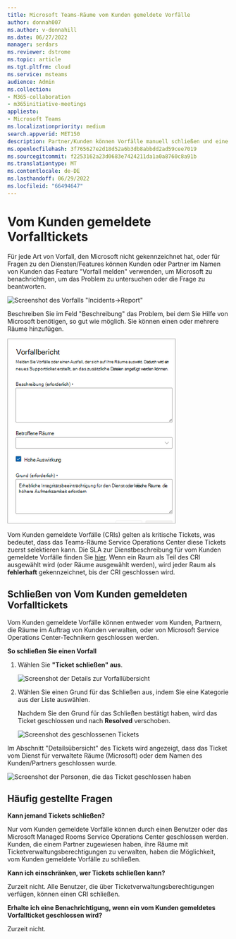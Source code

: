 ```yaml
---
title: Microsoft Teams-Räume vom Kunden gemeldete Vorfälle
author: donnah007
ms.author: v-donnahill
ms.date: 06/27/2022
manager: serdars
ms.reviewer: dstrome
ms.topic: article
ms.tgt.pltfrm: cloud
ms.service: msteams
audience: Admin
ms.collection:
- M365-collaboration
- m365initiative-meetings
appliesto:
- Microsoft Teams
ms.localizationpriority: medium
search.appverid: MET150
description: Partner/Kunden können Vorfälle manuell schließen und eine genaue Berichterstattung über den Raumzustand in MTRP sicherstellen.
ms.openlocfilehash: 3f765627e2d18d52a6b3db8abbdd2ad59cee7019
ms.sourcegitcommit: f2253162a23d0683e7424211da1a0a8760c8a91b
ms.translationtype: MT
ms.contentlocale: de-DE
ms.lasthandoff: 06/29/2022
ms.locfileid: "66494647"
---
```

# <a name="customer-reported-incident-tickets"></a>Vom Kunden gemeldete Vorfalltickets

Für jede Art von Vorfall, den Microsoft nicht gekennzeichnet hat, oder für Fragen zu den Diensten/Features können Kunden oder Partner im Namen von Kunden das Feature "Vorfall melden" verwenden, um Microsoft zu benachrichtigen, um das Problem zu untersuchen oder die Frage zu beantworten.

![Screenshot des Vorfalls "Incidents->Report"](../media/customer-reported-incidents-001.png)

Beschreiben Sie im Feld "Beschreibung" das Problem, bei dem Sie Hilfe von Microsoft benötigen, so gut wie möglich. Sie können einen oder mehrere Räume hinzufügen.

![Screenshot der betroffenen Vorfallberichtsräume](../media/customer-reported-incidents-002.png)

Vom Kunden gemeldete Vorfälle (CRIs) gelten als kritische Tickets, was bedeutet, dass das Teams-Räume Service Operations Center diese Tickets zuerst selektieren kann. Die SLA zur Dienstbeschreibung für vom Kunden gemeldete Vorfälle finden Sie [hier](microsoft-teams-rooms-premium.md). Wenn ein Raum als Teil des CRI ausgewählt wird (oder Räume ausgewählt werden), wird jeder Raum als **fehlerhaft** gekennzeichnet, bis der CRI geschlossen wird.

## <a name="closing-customer-reported-incident-tickets"></a>Schließen von Vom Kunden gemeldeten Vorfalltickets

Vom Kunden gemeldete Vorfälle können entweder vom Kunden, Partnern, die Räume im Auftrag von Kunden verwalten, oder von Microsoft Service Operations Center-Technikern geschlossen werden.

**So schließen Sie einen Vorfall**

1. Wählen Sie **"Ticket schließen" aus**.

   ![Screenshot der Details zur Vorfallübersicht](../media/customer-reported-incidents-003.png)

1. Wählen Sie einen Grund für das Schließen aus, indem Sie eine Kategorie aus der Liste auswählen.

   Nachdem Sie den Grund für das Schließen bestätigt haben, wird das Ticket geschlossen und nach **Resolved** verschoben.

   ![Screenshot des geschlossenen Tickets](../media/customer-reported-incidents-004.png)

Im Abschnitt "Detailsübersicht" des Tickets wird angezeigt, dass das Ticket vom Dienst für verwaltete Räume (Microsoft) oder dem Namen des Kunden/Partners geschlossen wurde.  

 ![Screenshot der Personen, die das Ticket geschlossen haben ](../media/customer-reported-incidents-005.png)

## <a name="faq"></a>Häufig gestellte Fragen

**Kann jemand Tickets schließen?**

Nur vom Kunden gemeldete Vorfälle können durch einen Benutzer oder das Microsoft Managed Rooms Service Operations Center geschlossen werden. Kunden, die einem Partner zugewiesen haben, ihre Räume mit Ticketverwaltungsberechtigungen zu verwalten, haben die Möglichkeit, vom Kunden gemeldete Vorfälle zu schließen.

**Kann ich einschränken, wer Tickets schließen kann?**

Zurzeit nicht. Alle Benutzer, die über Ticketverwaltungsberechtigungen verfügen, können einen CRI schließen.

**Erhalte ich eine Benachrichtigung, wenn ein vom Kunden gemeldetes Vorfallticket geschlossen wird?**

Zurzeit nicht.